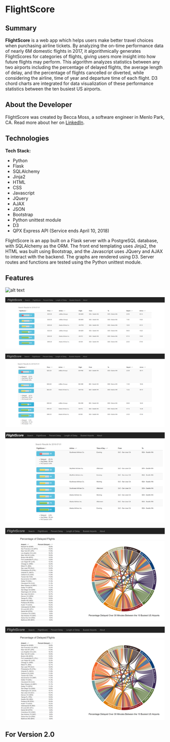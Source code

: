 # FlightScore

## Summary

**FlightScore** is a web app which helps users make better travel choices when purchasing airline tickets. By analyzing the on-time performance data of nearly 6M domestic flights in 2017, it algorithmically generates FlightScores for categories of flights, giving users more insight into how future flights may perform. This algorithm analyzes statistics between any two airports including the percentage of delayed flights, the average length of delay, and the percentage of flights cancelled or diverted, while considering the airline, time of year and departure time of each flight. D3 chord charts are integrated for data visualization of these performance statistics between the ten busiest US airports.

## About the Developer

FlightScore was created by Becca Moss, a software engineer in Menlo Park, CA. Read more about her on [LinkedIn](https://www.linkedin.com/in/beccamoss).

## Technologies

**Tech Stack:**

- Python
- Flask
- SQLAlchemy
- Jinja2
- HTML
- CSS
- Javascript
- JQuery
- AJAX
- JSON
- Bootstrap
- Python unittest module
- D3
- QPX Express API (Service ends April 10, 2018)

FlightScore is an app built on a Flask server with a PostgreSQL database, with SQLAlchemy as the ORM. The front end templating uses Jinja2, the HTML was built using Bootstrap, and the Javascript uses JQuery and AJAX to interact with the backend. The graphs are rendered using D3. Server routes and functions are tested using the Python unittest module.

## Features

![alt text](https://github.com/beccamoss/FlightScore/blob/master/static/img/landing_screenshot.png "FlightScore Home Page")

![alt text](https://github.com/beccamoss/FlightScore/blob/master/static/img/results_qpx_screenshot.png "Results Page Using Flights Returned From QPX Express API")

![alt text](https://github.com/beccamoss/FlightScore/blob/master/static/img/results_qpx_expand.png "Past Performance Statistics Shown Inline For Each Flight")

![alt text](https://github.com/beccamoss/FlightScore/blob/master/static/img/results_expand.png "Results Page Without QPX Express API Use")

![alt text](https://github.com/beccamoss/FlightScore/blob/master/static/img/pct_delay_screenshot.png "Chart Showing Percentage of Flights Delayed Between 10 Busiest Airports - Using D3")

![alt text](https://github.com/beccamoss/FlightScore/blob/master/static/img/pct_delay_screenshot.png "Chart Interactivity with Chord Highlighting Upon Hover")


## For Version 2.0
